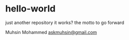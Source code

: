 # hello-world
just another repository
it works?
the motto to go forward 

Muhsin Mohammed
askmuhsin@gmail.com
